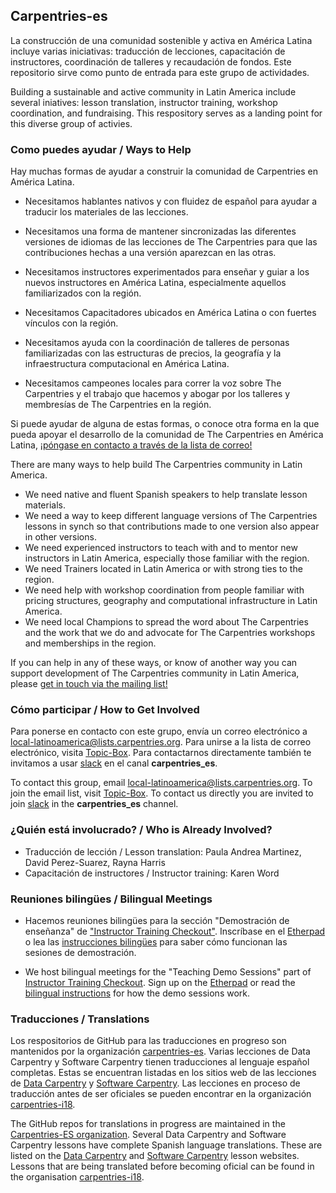 ## Carpentries-es

La construcción de una comunidad sostenible y activa en América Latina incluye varias iniciativas: traducción de lecciones, capacitación de instructores, coordinación de talleres y recaudación de fondos. Este repositorio sirve como punto de entrada para este grupo de actividades.

Building a sustainable and active community in Latin America include several iniatives: lesson translation, instructor training, workshop coordination, and fundraising. This respository serves as a landing point for this diverse group of activies.  

### Como puedes ayudar / Ways to Help

Hay muchas formas de ayudar a construir la comunidad de Carpentries en América Latina.

- Necesitamos hablantes nativos y con fluidez de español para ayudar a traducir los materiales de las lecciones.

- Necesitamos una forma de mantener sincronizadas las diferentes versiones de idiomas de las lecciones de The Carpentries para que las contribuciones hechas a una versión aparezcan en las otras.

- Necesitamos instructores experimentados para enseñar y guiar a los nuevos instructores en América Latina, especialmente aquellos familiarizados con la región.

- Necesitamos Capacitadores ubicados en América Latina o con fuertes vínculos con la región.

- Necesitamos ayuda con la coordinación de talleres de personas familiarizadas con las estructuras de precios, la geografía y la infraestructura computacional en América Latina.

- Necesitamos campeones locales para correr la voz sobre The Carpentries y el trabajo que hacemos y abogar por los talleres y membresías de The Carpentries en la región.

Si puede ayudar de alguna de estas formas, o conoce otra forma en la que pueda apoyar el desarrollo de la comunidad de The Carpentries en América Latina, [¡póngase en contacto a través de la lista de correo!](mailto:local-latinoamerica@lists.carpentries.org)

There are many ways to help build The Carpentries community in Latin America. 

- We need native and fluent Spanish speakers to help translate lesson materials. 
- We need a way to keep different language versions of The Carpentries lessons in synch so that contributions made to one version also appear in other versions. 
- We need experienced instructors to teach with and to mentor new instructors in Latin America, especially those familiar with the region.
- We need Trainers located in Latin America or with strong ties to the region. 
- We need help with workshop coordination from people familiar with pricing structures, geography and computational infrastructure in Latin America. 
- We need local Champions to spread the word about The Carpentries and the work that we do and advocate for The Carpentries workshops and memberships in the region.

If you can help in any of these ways, or know of another way you can support development of The Carpentries community in Latin America, please [get in touch via the mailing list!](mailto:local-latinoamerica@lists.carpentries.org) 

### Cómo participar / How to Get Involved

Para ponerse en contacto con este grupo, envía un correo electrónico a [local-latinoamerica@lists.carpentries.org](mailto:local-latinoamerica@lists.carpentries.org). Para unirse a la lista de correo electrónico, visita [Topic-Box](https://carpentries.topicbox.com/groups/local-latinoamerica). Para contactarnos directamente también te invitamos a usar [slack](https://swc-slack-invite.herokuapp.com/) en el canal **carpentries_es**.

To contact this group, email [local-latinoamerica@lists.carpentries.org](mailto:local-latinoamerica@lists.carpentries.org). To join the email list, visit [Topic-Box](https://carpentries.topicbox.com/groups/local-latinoamerica). To contact us directly you are invited to join [slack](https://swc-slack-invite.herokuapp.com/) in the **carpentries_es** channel.

### ¿Quién está involucrado? / Who is Already Involved? 

- Traducción de lección / Lesson translation: Paula Andrea Martinez, David Perez-Suarez, Rayna Harris
- Capacitación de instructores / Instructor training: Karen Word

### Reuniones bilingües / Bilingual Meetings 

- Hacemos reuniones bilingües para la sección "Demostración de enseñanza" de ["Instructor Training Checkout"](https://carpentries.github.io/instructor-training/checkout/). Inscríbase en el [Etherpad](https://pad.carpentries.org/teaching-demos) o lea las [instrucciones bilingües](https://github.com/carpentries/latinoamerica/blob/master/traducciones/demo.md) para saber cómo funcionan las sesiones de demostración.

- We host bilingual meetings for the "Teaching Demo Sessions"  part of [Instructor Training Checkout](https://carpentries.github.io/instructor-training/checkout/).
Sign up on the [Etherpad](https://pad.carpentries.org/teaching-demos) or read the [bilingual instructions](https://github.com/carpentries/latinoamerica/blob/master/traducciones/demo.md) for how the demo sessions work. 

### Traducciones / Translations

Los respositorios de GitHub para las traducciones en progreso son mantenidos por la organización [carpentries-es](https://github.com/Carpentries-ES). Varias lecciones de Data Carpentry y Software Carpentry tienen traducciones al lenguaje español completas. Estas se encuentran listadas en los sitios web de las lecciones de [Data Carpentry](https://datacarpentry.org/lessons/) y [Software Carpentry](https://software-carpentry.org/lessons). Las lecciones en proceso de traducción antes de ser oficiales se pueden encontrar en la organización [carpentries-i18](https://github.com/carpentries-i18n).

The GitHub repos for translations in progress are maintained in the [Carpentries-ES organization](https://github.com/Carpentries-ES). Several Data Carpentry and Software Carpentry lessons have complete Spanish language translations.  These are listed on the [Data Carpentry](https://datacarpentry.org/lessons/) and [Software Carpentry](https://software-carpentry.org/lessons) lesson websites. Lessons that are being translated before becoming oficial can be found in the organisation [carpentries-i18](https://github.com/carpentries-i18n).

